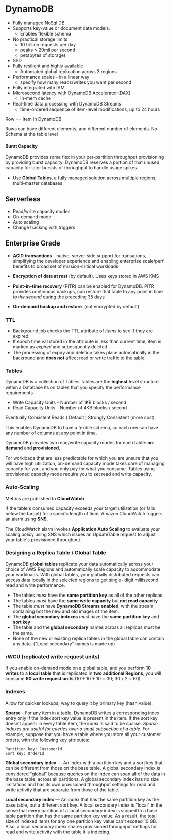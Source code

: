 # DynamoDB

- Fully managed NoSql DB
- Supports key-value or document data models.
    - Enables flexible schema
- No practical storage limits
    - 10 trillion requests per day
    - peaks > 20mil per second
    - petabytes of storage)
- SSD
- Fully resilient and highly available
    - Automated global replication across 3 regions
- Performance scales - in a linear way
    - specify how many reads/writes you want per second
- Fully integrated with IAM
- Microsecond latency with DynamoDB Accelerator (DAX)
    - In-mem cache
- Real-time data processing with DynamoDB Streams
    - time-ordered sequence of item-level modifications, up to 24 hours

Row == Item in DynamoDB

Rows can have different elements, and different number of elements. No Schema at the table level

#### Burst Capacity
DynamoDB provides some flex in your per-partition throughput provisioning by providing burst capacity. DynamoDB reserves a portion of that unused capacity for later burssts of throughput to handle usage spikes.

- Use **Global Tables**, a fully managed solution across multiple regions, multi-master databases

## Serverless
- Read/write capacity modes
- On-demand mode
- Auto scaling
- Change tracking with triggers

## Enterprise Grade

- **ACID transactions** - native, server-side support for transations, simplifying the developer experience and enabling enterprise scale/perf benefits to broad set of mission-critical workloads

- **Encryption of data at rest** (by default). Uses keys stored in AWS KMS

- **Point-in-time recovery** (PITR) can be enabled for DynamoDB. PITR provides continuous backups, can restore that table to any point in time _to the second_ during the preceding 35 days

- **On-demand backup and restore**. (not encrypted by default)

### TTL

- Background job checks the TTL attribute of _items_ to see if they are expired.
- If epoch time val stored in the attribute is less than current time, item is marked as _expired_ and subesquently deleted.
- The processing of expiry and deletion takes place automatically in the backround and **does not** affect read or write traffic to the table.

### Tables

DynamoDB is a collection of Tables
Tables are the **highest** level structure within a Database
Its on tables that you specify the performance requirements

- Write Capacity Units - Number of 1KB blocks / second
- Read Capacity Units - Number of 4KB blocks / second

Eventually Consistent Reads ( Default )
Strongly Consistent (more cost)

This enables DynamoDB to have a fexible schema, so each row can have any number of columns at any point in time.


DynamoDB provides two read/write capacity modes for each table: **on-demand** and **provisioned**.

For workloads that are less predictable for which you are unsure that you will have high utilization, on-demand capacity mode takes care of managing capacity for you, and you only pay for what you consume. Tables using provisioned capacity mode require you to set read and write capacity.

### Auto-Scaling

Metrics are published to **CloudWatch**

If the table's consumed capacity exceeds your target utilization (or falls below the target) for a specifc length of time, Amazon CloudWatch triggers an alarm using **SNS**.

The CloudWatch alarm invokes **Application Auto Scaling** to evaluate your scaling policy using SNS which issues an UpdateTable request to adjust your table's provisioned throughput.

### Designing a Replica Table / Global Table

DynamoDB **global tables** replicate your data automatically across your choice of AWS Regions and automatically scale capacity to accommodate your workloads. With global tables, your globally distributed requests can access data locally in the selected regions to get single- digit millisecond read and write performance.

- The tables _must_ have the **same partition key** as all of the other replicas.
- The tables _must_ have the **same write capacity** but **not read capacity**
- The table _must_ have **DynamoDB Streams enabled**, with the stream containing bot the new and old images of the item.
- The **global secondary indexes** _must_ have the **same** **partition key** and **sort key**
- The table and the **global secondary** names across all replicas must be the same.
- None of the new or existing replica tables in the global table can contain any data.
("Local secondary" names is made up)

### rWCU (replicated write request units)
If you enable on-demand mode on a global table, and you perform **10 writes** to a **local table** that is replicated in **two additional Regions**, you will consume **60 write request units** (10 + 10 + 10 = 30; 30 x 2 = 60).

### Indexes

Allow for quicker lookups, way to query it by primary key (hash value).

**Sparse** - For any item in a table, DynamoDB writes a corresponding index entry only if the index sort key value is present in the item. If the sort key doesn't appear in every table item, the index is said to be sparse. _Sparse indexes are useful for queries over a small subsection of a table._ For example, suppose that you have a table where you store all your customer orders, with the following key attributes:

```
Partition key: CustomerId
Sort key: OrderId
```

**Global secondary index** — An index with a partition key and a sort key that can be different from those on the base table. A global secondary index is considered "global" because queries on the index can span all of the data in the base table, across all partitions. A global secondary index has no size limitations and has its own provisioned throughput settings for read and write activity that are separate from those of the table.

**Local secondary index** — An index that has the same partition key as the base table, but a different sort key. A local secondary index is "local" in the sense that every partition of a local secondary index is scoped to a base table partition that has the same partition key value. As a result, the total size of indexed items for any one partition key value can't exceed 10 GB. Also, a local secondary index shares provisioned throughput settings for read and write activity with the table it is indexing.